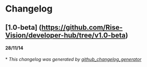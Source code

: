 # Changelog

## [1.0-beta] (https://github.com/Rise-Vision/developer-hub/tree/v1.0-beta)
#### 28/11/14


\* *This changelog was generated by [github_changelog_generator](https://github.com/skywinder/Github-Changelog-Generator)*
